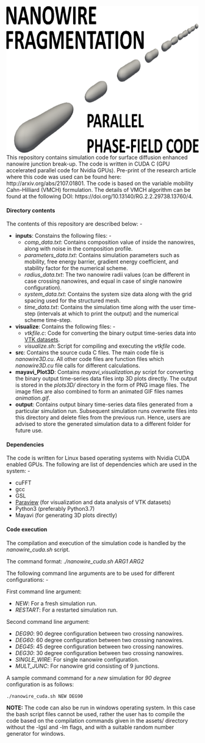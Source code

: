 <div>
<a name="logo"/>
<div align="center">
<img src="assets/background.svg" alt="Nanowire Logo" width="512" height="384"></img>
</a>
</div>
This repository contains simulation code for surface diffusion enhanced nanowire junction break-up. The code is written in CUDA C (GPU accelerated parallel code for Nvidia GPUs). Pre-print of the research article where this code was used can be found here: http://arxiv.org/abs/2107.01801. The code is based on the variable mobility Cahn-Hilliard (VMCH) formulation. The details of VMCH algorithm can be found at the following DOI: https://doi.org/10.13140/RG.2.2.29738.13760/4.

#### Directory contents ####
The contents of this repository are described below: -

- **inputs**: Constains the following files: -
    - _comp\_data.txt_: Contains composition value of inside the nanowires, along with noise in the composition profile.
    - _parameters\_data.txt_: Contains simulation parameters such as mobility, free energy barrier, gradient energy coefficient, and stability factor for the numerical scheme.
    - _radius\_data.txt_: The two nanowire radii values (can be different in case crossing nanowires, and equal in case of single nanowire configuration).
    - _system\_data.txt_: Contains the system size data along with the grid spacing used for the structured mesh.
    - _time\_data.txt_: Contains the simulation time along with the user time-step (intervals at which to print the output) and the numerical scheme time-step. 
- **visualize**: Contains the following files: -
    - _vtkfile.c_: Code for converting the binary output time-series data into [VTK datasets](https://docs.paraview.org/en/latest/UsersGuide/understandingData.html#vtk-data-model).   
    - _visualize.sh_: Script for compiling and executing the _vtkfile_ code.
- **src**: Contains the source cuda C files. The main code file is _nanowire3D.cu_. All other code files are function files which _nanowire3D.cu_ file calls for different calculations.
- **mayavi_Plot3D**: Contains _mayavi\_visualization.py_ script for converting the binary output time-series data files intp 3D plots directly. The output is stored in the _plots3D/_ directory in the form of PNG image files. The image files are also combined to form an animated GIF files names _animation.gif_.
- **output**: Contains output binary time-series data files generated from a particular simulation run. Subsequent simulation runs overwrite files into this directory and delete files from the previous run. Hence, users are advised to store the generated simulation data to a different folder for future use.

#### Dependencies ####
The code is written for Linux based operating systems with Nvidia CUDA enabled GPUs. The following are list of dependencies which are used in the system: -

- cuFFT
- gcc
- GSL
- [Paraview](https://www.paraview.org/) (for visualization and data analysis of VTK datasets)
- Python3 (preferably Python3.7)
- Mayavi (for generating 3D plots directly)

#### Code execution ####
The compilation and execution of the simulation code is handled by the _nanowire\_cuda.sh_ script. 

The command format: _./nanowire\_cuda.sh ARG1 ARG2_

The following command line arguments are to be used for different configurations: -

First command line argument:

- _NEW_: For a fresh simulation run.
- _RESTART_: For a restarted simulation run.

Second command line argument:

- _DEG90_: 90 degree configuration between two crossing nanowires.
- _DEG60_: 60 degree configuration between two crossing nanowires.
- _DEG45_: 45 degree configuration between two crossing nanowires.
- _DEG30_: 30 degree configuration between two crossing nanowires.
- _SINGLE_WIRE_: For single nanowire configuration.
- _MULT_JUNC_: For nanowire grid consisting of 9 junctions.

A sample command command for a *new* simulation for *90 degree* configuration is as follows: 
```bash
./nanowire_cuda.sh NEW DEG90 
```
**NOTE:** The code can also be run in windows operating system. In this case the bash script files cannot be used, rather the user has to compile the code based on the compilation commands given in the assets/ directory without the -lgsl and -lm flags, and with a suitable random number generator for windows.
